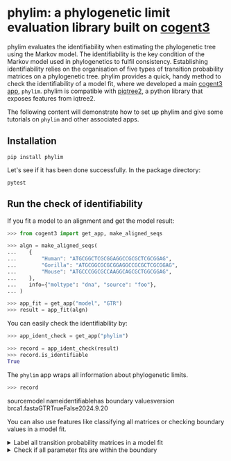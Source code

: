 # phylim: a phylogenetic limit evaluation library built on [cogent3](https://cogent3.org/)

phylim evaluates the identifiability when estimating the phylogenetic tree using the Markov model. The identifiability is the key condition of the Markov model used in phylogenetics to fulfil consistency. Establishing identifiability relies on the organisation of five types of transition probability matrices on a phylogenetic tree. phylim provides a quick, handy method to check the identifiability of a model fit, where we developed a main [cogent3 app](https://cogent3.org/doc/app/index.html), `phylim`. phylim is compatible with [piqtree2](https://github.com/iqtree/piqtree2), a python library that exposes features from iqtree2.

The following content will demonstrate how to set up phylim and give some tutorials on `phylim` and other associated apps.

## Installation

```pip install phylim```

Let's see if it has been done successfully. In the package directory:

```pytest```

## Run the check of identifiability

If you fit a model to an alignment and get the model result:

```python
>>> from cogent3 import get_app, make_aligned_seqs

>>> algn = make_aligned_seqs(
...    {
...        "Human": "ATGCGGCTCGCGGAGGCCGCGCTCGCGGAG",
...        "Gorilla": "ATGCGGCGCGCGGAGGCCGCGCTCGCGGAG",
...        "Mouse": "ATGCCCGGCGCCAAGGCAGCGCTGGCGGAG",
...    },
...    info={"moltype": "dna", "source": "foo"},
... )

>>> app_fit = get_app("model", "GTR")
>>> result = app_fit(algn)
```

You can easily check the identifiability by:

```python
>>> app_ident_check = get_app("phylim")

>>> record = app_ident_check(result)
>>> record.is_identifiable
True
```

The `phylim` app wraps all information about phylogenetic limits.

```python
>>> record
```
</caption>
<thead class="head_cell">
<th>source</th><th>model name</th><th>identifiable</th><th>has boundary values</th><th>version</th>
</thead>
<tbody>
<tr><td><span class="c3col_left">brca1.fasta</span></td><td><span class="c3col_left">GTR</span></td><td><span class="c3col_left">True</span></td><td><span class="c3col_left">False</span></td><td><span class="c3col_left">2024.9.20</span></td></tr>
</tbody>
</table>

</div>

You can also use features like classifying all matrices or checking boundary values in a model fit.

<details>
<summary>Label all transition probability matrices in a model fit</summary>

You can call `classify_model_psubs` to give the category of all the matrices:

```python
>>> from phylim import classify_model_psubs

>>> labelled = classify_model_psubs(result)
>>> labelled.to_rich_dict()
{'source': 'foo', 'mcats': {(np.str_('Gorilla'),): 'DLC', (np.str_('Human'),): 'DLC', (np.str_('Mouse'),): 'DLC'}, 'version': '2024.9.20'}
```

</details>


<details>
<summary>Check if all parameter fits are within the boundary</summary>


```
>>> from phylim import check_fit_boundary

>>> violations = check_fit_boundary(result)
>>> violations.to_rich_dict()
{'source': 'foo', 'vio': [{'par_name': 'C/T', 'init': np.float64(1.000000008361369e-06), 'lower': 1e-06, 'upper': 50}, {'par_name': 'A/T', 'init': np.float64(1.0000000181618708e-06), 'lower': 1e-06, 'upper': 50}], 'version': '2024.9.20'}
```

</details>
